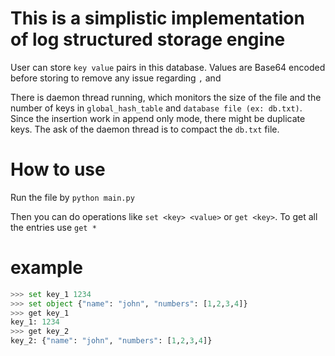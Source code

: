 # This is a simplistic implementation of log structured storage engine
User can store `key value` pairs in this database.
Values are Base64 encoded before storing to remove any issue regarding `,` and ` `

There is daemon thread running, which monitors the size of the file and the number of keys in `global_hash_table` and `database file (ex: db.txt)`.
Since the insertion work in append only mode, there might be duplicate keys. The ask of the daemon thread is to compact the `db.txt` file.

# How to use
Run the file by `python main.py`

Then you can do operations like `set <key> <value>` or `get <key>`.
To get all the entries use `get *`

# example
```python
>>> set key_1 1234
>>> set object {"name": "john", "numbers": [1,2,3,4]}
>>> get key_1
key_1: 1234
>>> get key_2
key_2: {"name": "john", "numbers": [1,2,3,4]}
```
